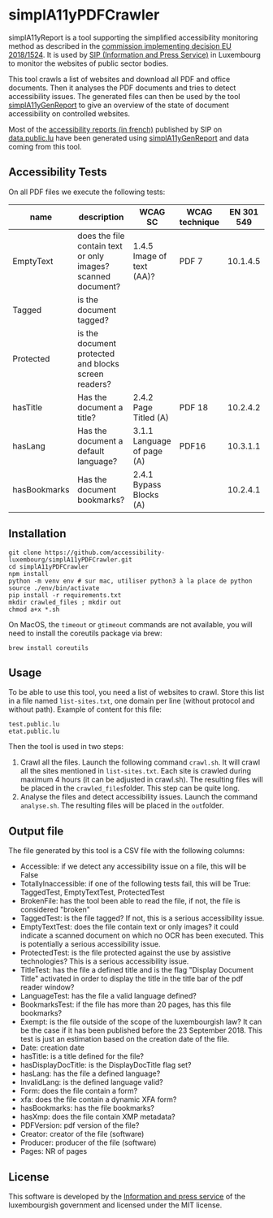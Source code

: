 # simplA11yPDFCrawler

simplA11yReport is a tool supporting the simplified accessibility monitoring method as described in the [commission implementing decision EU 2018/1524](https://eur-lex.europa.eu/legal-content/EN/TXT/HTML/?uri=CELEX:32018D1524&from=EN). It is used by [SIP (Information and Press Service)](https://sip.gouvernement.lu/en.html) in Luxembourg to monitor the websites of public sector bodies.

This tool crawls a list of websites and download all PDF and office documents. Then it analyses the PDF documents and tries to detect accessibility issues.
The generated files can then be used by the tool [simplA11yGenReport](https://github.com/accessibility-luxembourg/simplA11yGenReport) to give an overview of the state of document accessibility on controlled websites.

Most of the [accessibility reports (in french)](https://data.public.lu/fr/datasets/audits-simplifies-de-laccessibilite-numerique-2020-2021/) published by SIP on [data.public.lu](https://data.public.lu) have been generated using [simplA11yGenReport](https://github.com/accessibility-luxembourg/simplA11yGenReport) and data coming from this tool.

## Accessibility Tests

On all PDF files we execute the following tests:

| name | description | WCAG SC | WCAG technique | EN 301 549 | 
|------|-------------|---------|----------------|------------| 
| EmptyText  | does the file contain text or only images? scanned document? | 1.4.5 Image of text (AA)? | PDF 7 |  10.1.4.5 | 
| Tagged | is the document tagged? | | | | 
| Protected | is the document protected and blocks screen readers? | | | |
| hasTitle | Has the document a title? | 2.4.2 Page Titled (A) | PDF 18 | 10.2.4.2 | 
| hasLang | Has the document a default language? | 3.1.1 Language of page (A) | PDF16 | 10.3.1.1 | 
| hasBookmarks | Has the document bookmarks? |  2.4.1 Bypass Blocks (A) | | 10.2.4.1 | 


## Installation

```
git clone https://github.com/accessibility-luxembourg/simplA11yPDFCrawler.git
cd simplA11yPDFCrawler
npm install
python -m venv env # sur mac, utiliser python3 à la place de python
source ./env/bin/activate 
pip install -r requirements.txt
mkdir crawled_files ; mkdir out 
chmod a+x *.sh
```

On MacOS, the `timeout` or `gtimeout` commands are not available, you will need to install the coreutils package via brew:
```
brew install coreutils
```

## Usage

To be able to use this tool, you need a list of websites to crawl. Store this list in a file named `list-sites.txt`, one domain per line (without protocol and without path). Example of content for this file: 

```
test.public.lu
etat.public.lu

```

Then the tool is used in two steps:
1. Crawl all the files. Launch the following command `crawl.sh`. It will crawl all the sites mentioned in `list-sites.txt`. Each site is crawled during maximum 4 hours (it can be adjusted in crawl.sh). The resulting files will be placed in the `crawled_files`folder. This step can be quite long.
2. Analyse the files and detect accessibility issues. Launch the command `analyse.sh`. The resulting files will be placed in the `out`folder.

## Output file

The file generated by this tool is a CSV file with the following columns:

- Accessible: if we detect any accessibility issue on a file, this will be False
- TotallyInaccessible: if one of the following tests fail, this will be True: TaggedTest, EmptyTextTest, ProtectedTest
- BrokenFile: has the tool been able to read the file, if not, the file is considered "broken"
- TaggedTest: is the file tagged? If not, this is a serious accessibility issue.
- EmptyTextTest: does the file contain text or only images? it could indicate a scanned document on which no OCR has been executed. This is potentially a serious accessibility issue.
- ProtectedTest: is the file protected against the use by assistive technologies? This is a serious accessibility issue.
- TitleTest: has the file a defined title and is the flag "Display Document Title" activated in order to display the title in the title bar of the pdf reader window? 
- LanguageTest: has the file a valid language defined?
- BookmarksTest: if the file has more than 20 pages, has this file bookmarks?
- Exempt: is the file outside of the scope of the luxembourgish law? It can be the case if it has been published before the 23 September 2018. This test is just an estimation based on the creation date of the file.
- Date: creation date
- hasTitle: is a title defined for the file?
- hasDisplayDocTitle: is the DisplayDocTitle flag set?
- hasLang: has the file a defined language?
- InvalidLang: is the defined language valid?
- Form: does the file contain a form?
- xfa: does the file contain a dynamic XFA form?
- hasBookmarks: has the file bookmarks?
- hasXmp: does the file contain XMP metadata?
- PDFVersion: pdf version of the file?
- Creator: creator of the file (software)
- Producer: producer of the file (software)
- Pages: NR of pages


## License
This software is developed by the [Information and press service](https://sip.gouvernement.lu/en.html) of the luxembourgish government and licensed under the MIT license.
